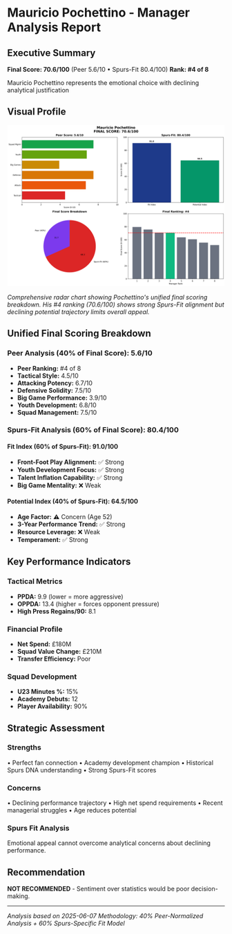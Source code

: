 # Mauricio Pochettino - Manager Analysis Report

## Executive Summary

**Final Score: 70.6/100** (Peer 5.6/10 • Spurs-Fit 80.4/100)
**Rank: #4 of 8**

Mauricio Pochettino represents the emotional choice with declining analytical justification

## Visual Profile

![Mauricio Pochettino Unified Scoring Analysis](../assets/radar_mauricio_pochettino.png)

*Comprehensive radar chart showing Pochettino's unified final scoring breakdown. His #4 ranking (70.6/100) shows strong Spurs-Fit alignment but declining potential trajectory limits overall appeal.*

## Unified Final Scoring Breakdown

### Peer Analysis (40% of Final Score): 5.6/10
- **Peer Ranking:** #4 of 8
- **Tactical Style:** 4.5/10
- **Attacking Potency:** 6.7/10  
- **Defensive Solidity:** 7.5/10
- **Big Game Performance:** 3.9/10
- **Youth Development:** 6.8/10
- **Squad Management:** 7.5/10

### Spurs-Fit Analysis (60% of Final Score): 80.4/100

#### Fit Index (60% of Spurs-Fit): 91.0/100
- **Front-Foot Play Alignment:** ✅ Strong
- **Youth Development Focus:** ✅ Strong  
- **Talent Inflation Capability:** ✅ Strong
- **Big Game Mentality:** ❌ Weak

#### Potential Index (40% of Spurs-Fit): 64.5/100
- **Age Factor:** ⚠️ Concern (Age 52)
- **3-Year Performance Trend:** ✅ Strong
- **Resource Leverage:** ❌ Weak
- **Temperament:** ✅ Strong

## Key Performance Indicators

### Tactical Metrics
- **PPDA:** 9.9 (lower = more aggressive)
- **OPPDA:** 13.4 (higher = forces opponent pressure)
- **High Press Regains/90:** 8.1

### Financial Profile  
- **Net Spend:** £180M
- **Squad Value Change:** £210M
- **Transfer Efficiency:** Poor

### Squad Development
- **U23 Minutes %:** 15%
- **Academy Debuts:** 12
- **Player Availability:** 90%

## Strategic Assessment

### Strengths
• Perfect fan connection
• Academy development champion
• Historical Spurs DNA understanding
• Strong Spurs-Fit scores

### Concerns  
• Declining performance trajectory
• High net spend requirements
• Recent managerial struggles
• Age reduces potential

### Spurs Fit Analysis
Emotional appeal cannot overcome analytical concerns about declining performance.

## Recommendation

**NOT RECOMMENDED** - Sentiment over statistics would be poor decision-making.

---

*Analysis based on 2025-06-07*
*Methodology: 40% Peer-Normalized Analysis + 60% Spurs-Specific Fit Model*

